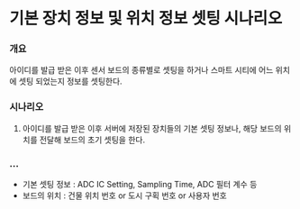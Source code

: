 # 기본 장치 정보 및 위치 정보 셋팅 시나리오

### 개요

아이디를 발급 받은 이후 센서 보드의 종류별로 셋팅을 하거나 스마트 시티에 어느 위치에 셋팅 되었는지 정보를 셋팅한다.

### 시나리오

1. 아이디를 발급 받은 이후 서버에 저장된 장치들의 기본 셋팅 정보나, 해당 보드의 위치를 전달해 보드의 초기 셋팅을 한다.

### ...

- 기본 셋팅 정보 : ADC IC Setting, Sampling Time, ADC 필터 계수 등
- 보드의 위치 : 건물 위치 번호 or 도시 구획 번호 or 사용자 번호